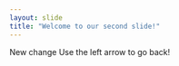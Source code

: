 ```yaml
---
layout: slide
title: "Welcome to our second slide!"
---
```

New change
Use the left arrow to go back!
